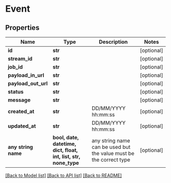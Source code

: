 # Event


## Properties
Name | Type | Description | Notes
------------ | ------------- | ------------- | -------------
**id** | **str** |  | [optional] 
**stream_id** | **str** |  | [optional] 
**job_id** | **str** |  | [optional] 
**payload_in_url** | **str** |  | [optional] 
**payload_out_url** | **str** |  | [optional] 
**status** | **str** |  | [optional] 
**message** | **str** |  | [optional] 
**created_at** | **str** | DD/MM/YYYY hh:mm:ss | [optional] 
**updated_at** | **str** | DD/MM/YYYY hh:mm:ss | [optional] 
**any string name** | **bool, date, datetime, dict, float, int, list, str, none_type** | any string name can be used but the value must be the correct type | [optional]

[[Back to Model list]](../README.md#documentation-for-models) [[Back to API list]](../README.md#documentation-for-api-endpoints) [[Back to README]](../README.md)



